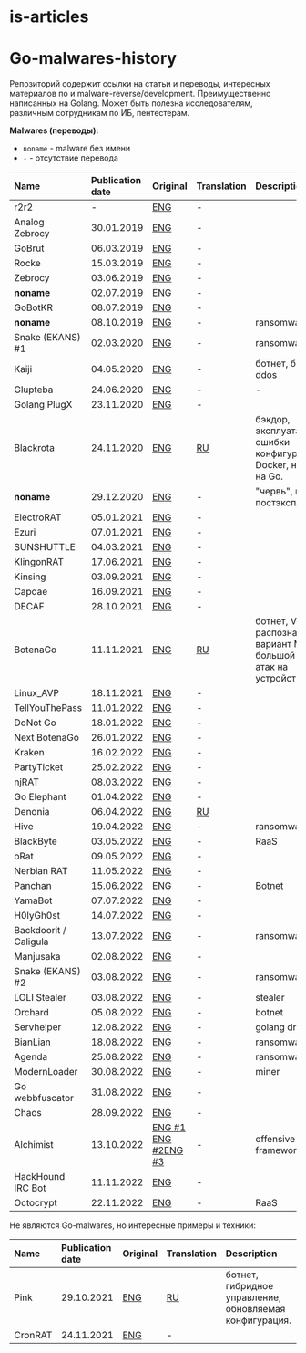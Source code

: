 # is-articles
# Go-malwares-history

Репозиторий содержит ссылки на статьи и переводы, интересных материалов по и malware-reverse/development. Преимущественно 
написанных на Golang. Может быть полезна исследователям, различным сотрудникам по ИБ, пентестерам.

**Malwares (переводы):**
* ```noname``` - malware без имени 
* ```-``` - отсутствие перевода


| Name           | Publication date | Original | Translation                               | Description                |
|:---------------|:-----------------| :------- |:------------------------------------------| :------------------------- |
| r2r2 			 | -       			| [ENG](https://www.guardicore.com/labs/operation-prowli-traffic-manipulation-cryptocurrency-mining/) | -                                         ||
| Analog Zebrocy | 30.01.2019       | [ENG](https://blog.malwarebytes.com/threat-analysis/2019/01/analyzing-new-stealer-written-golang/) | -                                         ||
| GoBrut 		 | 06.03.2019       | [ENG](https://www.fortinet.com/blog/threat-research/new-stealth-worker-campaign-creates-a-multi-platform-army-of-bru) | -                                         ||
| Rocke 		 | 15.03.2019       | [ENG](https://www.anomali.com/blog/rocke-evolves-its-arsenal-with-a-new-malware-family-written-in-golang) | - ||
| Zebrocy        | 03.06.2019       | [ENG](https://securelist.com/zebrocys-multilanguage-malware-salad/90680/) | -                                         ||
| <b>noname</b>  | 02.07.2019       | [ENG](https://www.f5.com/labs/articles/threat-intelligence/new-golang-malware-is-spreading-via-multiple-exploits-to-mine-mo) | -                                         ||
| GoBotKR		 | 08.07.2019       | [ENG](https://www.welivesecurity.com/2019/07/08/south-korean-users-backdoor-torrents/) | -                                         ||
| <b>noname</b>		 | 08.10.2019       | [ENG](https://www.fortinet.com/blog/threat-research/new-golang-ransomware-targeting-linux-systems) | -                                         |ransomware|
| Snake (EKANS) #1| 02.03.2020       | [ENG](https://www.dragos.com/blog/industry-news/ekans-ransomware-and-ics-operations/) | -                                         |ransomware|
| Kaiji   		 | 04.05.2020       | [ENG](https://www.intezer.com/blog/research/kaiji-new-chinese-linux-malware-turning-to-golang/) | -                                         |ботнет, брут ssh, ddos|
| Glupteba       | 24.06.2020       | [ENG](https://news.sophos.com/en-us/2020/06/24/glupteba-report/) | -                                         | - |
| Golang PlugX   | 23.11.2020       | [ENG](https://www.proofpoint.com/us/blog/threat-insight/ta416-goes-ground-and-returns-golang-plugx-malware-loader) | -                                         ||
| Blackrota      | 24.11.2020       | [ENG](https://blog.netlab.360.com/blackrota-a-heavily-obfuscated-backdoor-written-in-go/) | [RU](./translations/malware/blackrota.md) |бэкдор, эксплуатация ошибки конфигурации Docker, написан на Go. |
| <b>noname</b>  | 29.12.2020       | [ENG](https://www.intezer.com/blog/research/new-golang-worm-drops-xmrig-miner-on-servers/) | - |"червь", майнер, постэксплуатация. |
| ElectroRAT     | 05.01.2021       | [ENG](https://www.intezer.com/blog/research/operation-electrorat-attacker-creates-fake-companies-to-drain-your-crypto-wallets/) | -                                         ||
| Ezuri          | 07.01.2021       | [ENG](https://www.bleepingcomputer.com/news/security/linux-malware-authors-use-ezuri-golang-crypter-for-zero-detection/) | -                                         ||
| SUNSHUTTLE     | 04.03.2021       | [ENG](https://www.mandiant.com/resources/blog/sunshuttle-second-stage-backdoor-targeting-us-based-entity) | -                                         ||
| KlingonRAT     | 17.06.2021       | [ENG](https://www.intezer.com/blog/malware-analysis/klingon-rat-holding-on-for-dear-life/) | -                                         ||
| Kinsing        | 03.09.2021       | [ENG](https://www.cyberark.com/resources/threat-research-blog/kinsing-the-malware-with-two-faces) | -                                         ||
| Capoae         | 16.09.2021       | [ENG](https://www.akamai.com/blog/security/capoae-malware-ramps-up-uses-multiple-vulnerabilities-and-tactics-to-spread) | -                                         ||
| DECAF          | 28.10.2021       | [ENG](https://blog.morphisec.com/decaf-ransomware-a-new-golang-threat-makes-its-appearance)      | -                                         ||
| BotenaGo       | 11.11.2021       | [ENG](https://cybersecurity.att.com/blogs/labs-research/att-alien-labs-finds-new-golang-malwarebotenago-targeting-millions-of-routers-and-iot-devices-with-more-than-30-exploits) | [RU](./translations/malware/botenago.md)  | ботнет, VT распознается как вариант Mirai, большой вектор атак на устройства. |
| Linux_AVP      | 18.11.2021       | [ENG](https://sansec.io/research/ecommerce-malware-linux-avp) | -                                         ||
| TellYouThePass | 11.01.2022       | [ENG](https://www.crowdstrike.com/blog/tellyouthepass-ransomware-analysis-reveals-modern-reinterpretation-using-golang/) | -                                         | |
| DoNot Go       | 18.01.2022       | [ENG](https://www.welivesecurity.com/2022/01/18/donot-go-do-not-respawn/) | -                                         | |
| Next BotenaGo  | 26.01.2022       | [ENG](https://cybersecurity.att.com/blogs/labs-research/botenago-strike-again-malware-source-code-uploaded-to-github) | -                                         | |
| Kraken         | 16.02.2022       | [ENG](https://www.zerofox.com/blog/meet-kraken-a-new-golang-botnet-in-development/) | -                                         | |
| PartyTicket    | 25.02.2022       | [ENG](https://www.zscaler.com/blogs/security-research/technical-analysis-partyticket-ransomware) |-||
| njRAT    		 | 08.03.2022       | [ENG](https://asec.ahnlab.com/en/32450/) |-||
| Go Elephant    | 01.04.2022       | [ENG](https://blog.malwarebytes.com/threat-intelligence/2022/04/new-uac-0056-activity-theres-a-go-elephant-in-the-room/) | -                                         | |
| Denonia        | 06.04.2022       | [ENG](https://www.cadosecurity.com/cado-discovers-denonia-the-first-malware-specifically-targeting-lambda/) | [RU](./translations/malware/denonia.md)                                         | |
| Hive           | 19.04.2022       | [ENG](https://www.cadosecurity.com/cado-discovers-denonia-the-first-malware-specifically-targeting-lambda/) | - | ransomware |
| BlackByte      | 03.05.2022       | [ENG](https://www.zscaler.com/blogs/security-research/analysis-blackbyte-ransomwares-go-based-variants) |-| RaaS  |
| oRat           | 09.05.2022       | [ENG](https://www.sentinelone.com/blog/from-the-front-lines-unsigned-macos-orat-malware-gambles-for-the-win/) | -                                         ||
| Nerbian RAT    | 11.05.2022       | [ENG](https://www.proofpoint.com/us/blog/threat-insight/nerbian-rat-using-covid-19-themes-features-sophisticated-evasion-techniques) | -                                         ||
| Panchan        | 15.06.2022       | [ENG](https://www.akamai.com/blog/security/new-p2p-botnet-panchan) |-| Botnet  |
| YamaBot        | 07.07.2022       | [ENG](https://blogs.jpcert.or.jp/en/2022/07/yamabot.html) |-|   |
| H0lyGh0st      | 14.07.2022       | [ENG](https://www.microsoft.com/security/blog/2022/07/14/north-korean-threat-actor-targets-small-and-midsize-businesses-with-h0lygh0st-ransomware/) |-|   |
| Backdoorit / Caligula | 13.07.2022       | [ENG](https://decoded.avast.io/davidalvarez/go-malware-on-the-rise/) |-| ransomware |
| Manjusaka      | 02.08.2022       | [ENG](https://blog.talosintelligence.com/2022/08/manjusaka-offensive-framework.html) |-| |
| Snake (EKANS) #2| 03.08.2022       | [ENG](https://www.0ffset.net/reverse-engineering/analysing-snake-ransomware/) |-| ransomware |
| LOLI Stealer   | 03.08.2022       |[ENG](https://blog.cyble.com/2022/08/03/loli-stealer-golang-based-infostealer-spotted-in-the-wild/)  |-| stealer|
| Orchard        | 05.08.2022       | [ENG](https://blog.netlab.360.com/a-new-botnet-orchard-generates-dga-domains-with-bitcoin-transaction-information/) |-| botnet |
| Servhelper     | 12.08.2022       | [ENG](https://blog.talosintelligence.com/2021/08/raccoon-and-amadey-install-servhelper.html) |-| golang dropper |
| BianLian       | 18.08.2022       | [ENG](https://blog.cyble.com/2022/08/18/bianlian-new-ransomware-variant-on-the-rise/) |-| ransomware |
| Agenda         | 25.08.2022       | [ENG](https://www.trendmicro.com/en_us/research/22/h/new-golang-ransomware-agenda-customizes-attacks.html) |-| ransomware |
| ModernLoader   | 30.08.2022       | [ENG](https://blog.talosintelligence.com/2022/08/modernloader-delivers-multiple-stealers.html) |-| miner |
| Go webbfuscator | 31.08.2022       | [ENG](https://www.securonix.com/blog/golang-attack-campaign-gowebbfuscator-leverages-office-macros-and-james-webb-images-to-infect-systems) |-| |
| Chaos | 28.09.2022       | [ENG](https://blog.lumen.com/chaos-is-a-go-based-swiss-army-knife-of-malware/) |-| |
| Alchimist | 13.10.2022       | [ENG #1](https://blog.talosintelligence.com/alchimist-offensive-framework/) [ENG #2](https://socradar.io/new-alchimist-framework-targets-windows-macos-and-linux-systems)[ENG #3](http://blog.talosintelligence.com/2022/10/alchimist-offensive-framework.html)|-| offensive framework|
| HackHound IRC Bot | 11.11.2022       | [ENG](https://asec.ahnlab.com/en/41806/) |-| |
| Octocrypt | 22.11.2022       | [ENG](https://blog.cyble.com/2022/11/18/axlocker-octocrypt-and-alice-leading-a-new-wave-of-ransomware-campaigns/) |-| RaaS |

Не являются Go-malwares, но интересные примеры и техники:

| Name | Publication date | Original | Translation                               | Description                |
|:-----|:-----------------| :------- |:------------------------------------------| :------------------------- |
| Pink | 29.10.2021       | [ENG](https://blog.netlab.360.com/pink-en/) | [RU](./translations/malware/pink.md)      |ботнет, гибридное управление, обновляемая конфигурация. |
| CronRAT        | 24.11.2021       | [ENG](https://sansec.io/research/cronrat) | -                                         ||
